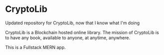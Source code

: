 # CryptoLib
Updated repository for CryptoLib, now that I know what I'm doing

CryptoLib is a Blockchain hosted online library. The mission of CryptoLib is to have any book, available to anyone, at anytime, anywhere.

This is a Fullstack MERN app.
